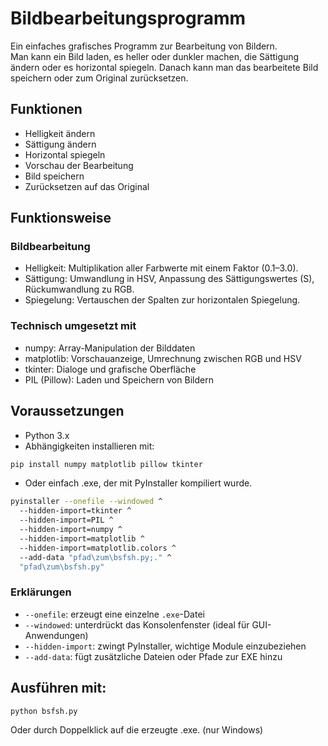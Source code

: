 # Bildbearbeitungsprogramm

Ein einfaches grafisches Programm zur Bearbeitung von Bildern.  
Man kann ein Bild laden, es heller oder dunkler machen, die Sättigung ändern oder es horizontal spiegeln. Danach kann man das bearbeitete Bild speichern oder zum Original zurücksetzen.

## Funktionen

- Helligkeit ändern
- Sättigung ändern
- Horizontal spiegeln
- Vorschau der Bearbeitung
- Bild speichern
- Zurücksetzen auf das Original

## Funktionsweise

### Bildbearbeitung

- Helligkeit: Multiplikation aller Farbwerte mit einem Faktor (0.1–3.0).
- Sättigung: Umwandlung in HSV, Anpassung des Sättigungswertes (S), Rückumwandlung zu RGB.
- Spiegelung: Vertauschen der Spalten zur horizontalen Spiegelung.

### Technisch umgesetzt mit

- numpy: Array-Manipulation der Bilddaten
- matplotlib: Vorschauanzeige, Umrechnung zwischen RGB und HSV
- tkinter: Dialoge und grafische Oberfläche
- PIL (Pillow): Laden und Speichern von Bildern

## Voraussetzungen

- Python 3.x
- Abhängigkeiten installieren mit:

```bash
pip install numpy matplotlib pillow tkinter
```
- Oder einfach .exe, der mit PyInstaller kompiliert wurde.
  
```bash
pyinstaller --onefile --windowed ^ 
  --hidden-import=tkinter ^
  --hidden-import=PIL ^
  --hidden-import=numpy ^
  --hidden-import=matplotlib ^
  --hidden-import=matplotlib.colors ^
  --add-data "pfad\zum\bsfsh.py;." ^
  "pfad\zum\bsfsh.py"
```
### Erklärungen

- `--onefile`: erzeugt eine einzelne `.exe`-Datei  
- `--windowed`: unterdrückt das Konsolenfenster (ideal für GUI-Anwendungen)  
- `--hidden-import`: zwingt PyInstaller, wichtige Module einzubeziehen  
- `--add-data`: fügt zusätzliche Dateien oder Pfade zur EXE hinzu  

## Ausführen mit:

```bash
python bsfsh.py
```
Oder durch Doppelklick auf die erzeugte .exe. (nur Windows)

